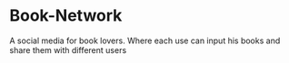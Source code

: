 # Book-Network
A social media for book lovers. Where each use can input his books and share them with different users
